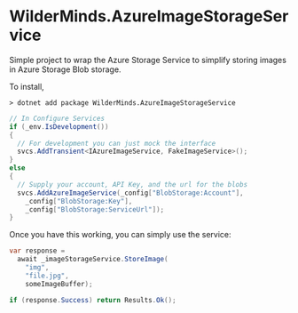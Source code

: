 # WilderMinds.AzureImageStorageService

Simple project to wrap the Azure Storage Service to simplify storing images in Azure Storage Blob storage. 

To install, 

```
> dotnet add package WilderMinds.AzureImageStorageService
```

```cs
// In Configure Services
if (_env.IsDevelopment())
{
  // For development you can just mock the interface
  svcs.AddTransient<IAzureImageService, FakeImageService>(); 
}
else
{
  // Supply your account, API Key, and the url for the blobs
  svcs.AddAzureImageService(_config["BlobStorage:Account"], 
    _config["BlobStorage:Key"], 
    _config["BlobStorage:ServiceUrl"]);
}
```

Once you have this working, you can simply use the service:

```cs
var response = 
  await _imageStorageService.StoreImage(
    "img", 
    "file.jpg", 
    someImageBuffer);

if (response.Success) return Results.Ok();
```